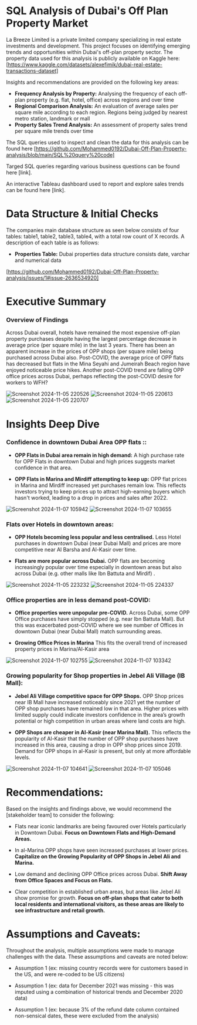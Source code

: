 
# SQL Analysis of Dubai's Off Plan Property Market
La Breeze Limited is a private limited company specializing in real estate investments and development. This project focuses on identifying emerging trends and opportunities within Dubai's off-plan property sector. The property data used for this analysis is publicly available on Kaggle here: [https://www.kaggle.com/datasets/alexefimik/dubai-real-estate-transactions-dataset]

Insights and recommendations are provided on the following key areas:

- **Frequency Analysis by Property:** Analysing the frequency of each off-plan property (e.g. flat, hotel, office) across regions and over time 
- **Regional Comparison Analysis:** An evaluation of average sales per square mile according to each region. Regions being judged by nearest metro station, landmark or mall
- **Property Sales Trend Analysis:** An assessment of property sales trend per square mile trends over time

The SQL queries used to inspect and clean the data for this analysis can be found here [https://github.com/Mohammed0192/Dubai-Off-Plan-Property-analysis/blob/main/SQL%20query%20code]

Targed SQL queries regarding various business questions can be found here [link].

An interactive Tableau dashboard used to report and explore sales trends can be found here [link].



# Data Structure & Initial Checks

The companies main database structure as seen below consists of four tables: table1, table2, table3, table4, with a total row count of X records. A description of each table is as follows:
- **Properties Table:** Dubai properties data structure consists  date, varchar and numerical data

[https://github.com/Mohammed0192/Dubai-Off-Plan-Property-analysis/issues/1#issue-2636534920]


# Executive Summary

### Overview of Findings

Across Dubai overall, hotels have remained the most expensive off-plan property purchases despite having the largest percentage decrease in average price (per square mile) in the last 3 years. There has been an apparent increase in the prices of OPP shops (per square mile) being purchased across Dubai also. Post-COVID, the average price of OPP flats has decreased but flats in the Mina Seyahi and Jumeirah Beach region have enjoyed noticeable price hikes. Another post-COVID trend are falling OPP office prices across Dubai, perhaps reflecting the post-COVID desire for workers to WFH?

![Screenshot 2024-11-05 220526](https://github.com/user-attachments/assets/7a4d0bd8-5fdf-47bb-b34e-db22b214ea44)
![Screenshot 2024-11-05 220613](https://github.com/user-attachments/assets/70ee6ad3-f62b-4fca-a72a-599587305adb)
![Screenshot 2024-11-05 220707](https://github.com/user-attachments/assets/067ff8a3-ed2c-4fdf-bf7b-11ef3296a68d)



# Insights Deep Dive
### **Confidence in downtown Dubai Area OPP flats :**:

* **OPP Flats in Dubai area remain in high demand:**  A high purchase rate for OPP Flats in downtown Dubai and high prices suggests market confidence in that area. 
  
* **OPP Flats in Marina and Mirdiff attempting to keep up:**  OPP flat prices in Marina and Mirdiff increased yet purchases remain low. This reflects investors trying to keep prices up to attract high-earning buyers which hasn't worked, leading to a drop in prices and sales after 2022. 

![Screenshot 2024-11-07 105942](https://github.com/user-attachments/assets/9269386f-c14e-4dc8-814f-cf360c23e14d)
![Screenshot 2024-11-07 103655](https://github.com/user-attachments/assets/a526734d-1beb-4fbf-bf8d-e3b69dffa3b1)



### Flats over Hotels in downtown areas:

* **OPP Hotels becoming less popular and less centralised.** Less Hotel purchases in downtown Dubai (near Dubai Mall) and prices are more competitive near Al Barsha and Al-Kasir over time.
  
* **Flats are more popular across Dubai.** OPP flats are becoming increasingly popular over time especially in downtown areas but also across Dubai (e.g. other malls like Ibn Battuta and Mirdif) .

![Screenshot 2024-11-05 223232](https://github.com/user-attachments/assets/a6a93495-45e3-4e46-b837-e2623e88890c)
![Screenshot 2024-11-05 224337](https://github.com/user-attachments/assets/cb39ec7c-bd2f-4785-995c-972928ea6c3b)



### Office properties are in less demand post-COVID:

* **Office properties were unpopular pre-COVID.** Across Dubai, some OPP Office purchases have simply stopped (e.g. near Ibn Battuta Mall). But this was exacerbated post-COVID where we see number of Offices in downtown Dubai (near Dubai Mall) match surrounding areas.
  
* **Growing Office Prices in Marina** This fits the overall trend of increased property prices in Marina/Al-Kasir area
  
![Screenshot 2024-11-07 102755](https://github.com/user-attachments/assets/b24e25cd-2035-4b0a-817f-ec514bad4e8a)
![Screenshot 2024-11-07 103342](https://github.com/user-attachments/assets/910a334f-19c5-4f8d-82d7-a4adef00c4d3)



### Growing popularity for Shop properties in Jebel Ali Village (IB Mall):

* **Jebel Ali Village competitive space for OPP Shops.** OPP Shop prices near IB Mall have increased noticeably since 2021 yet the number of OPP shop purchases have remained low in that area. Higher prices with limited supply could indicate  investors confidence in the area’s growth potential or high competition in urban areas where land costs are high.
  
* **OPP Shops are cheaper in Al-Kasir (near Marina Mall).** This reflects the popularity of Al-Kasir that the number of OPP shop purchases have increased in this area, causing a drop in OPP shop prices since 2019.  Demand for OPP shops in al-Kasir is present, but only at more affordable levels.
  
![Screenshot 2024-11-07 104641](https://github.com/user-attachments/assets/ac7c09d9-0e60-48a0-bb5a-cb9237b10dfe)
![Screenshot 2024-11-07 105046](https://github.com/user-attachments/assets/b524346d-c366-4983-aa6d-6d33fc9bc20b)


# Recommendations:

Based on the insights and findings above, we would recommend the [stakeholder team] to consider the following: 

* Flats near iconic landmarks are being favoured over Hotels particularly in Downtown Dubai. **Focus on Downtown Flats and High-Demand Areas.**
  
* In al-Marina OPP shops have seen increased purchases at lower prices. **Capitalize on the Growing Popularity of OPP Shops in Jebel Ali and Marina.**
  
* Low demand and declining OPP Office prices across Dubai. **Shift Away from Office Spaces and Focus on Flats.**
  
* Clear competition in established urban areas, but areas like Jebel Ali show promise for growth. **Focus on off-plan shops that cater to both local residents and international visitors, as these areas are likely to see infrastructure and retail growth.**

# Assumptions and Caveats:

Throughout the analysis, multiple assumptions were made to manage challenges with the data. These assumptions and caveats are noted below:

* Assumption 1 (ex: missing country records were for customers based in the US, and were re-coded to be US citizens)
  
* Assumption 1 (ex: data for December 2021 was missing - this was imputed using a combination of historical trends and December 2020 data)
  
* Assumption 1 (ex: because 3% of the refund date column contained non-sensical dates, these were excluded from the analysis)

